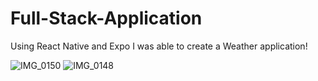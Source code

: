 # Full-Stack-Application
Using React Native and Expo I was able to create a Weather application!



![IMG_0150](https://github.com/SafaAL1/Full-Stack-Application/assets/127904342/b1a38d06-8eb7-4141-a1bf-95fd7f886e22)
![IMG_0148](https://github.com/SafaAL1/Full-Stack-Application/assets/127904342/3eb74080-28dd-466a-93eb-cc8cd7518abe)
